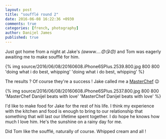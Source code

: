 ```yaml
---
layout: post
title: "soufflé round 2"
date: 2016-06-08 16:22:36 +0930
comments: true
categories: [french, photography]
author: Danijel James
published: true
---
```

Just got home from a night at Jake's _(awww....😍😘😍)_ and Tom was eagerly awaiting me to make soufflé for him.

{% img source/2016/06/08/20160608.iPhone6SPlus.2539.800.jpg 800 800 'doing what i do best, whipping' 'doing what i do best, whipping' %}

The results ? Of course they're a success ! Jake called me a [MasterChef](https://tenplay.com.au/channel-ten/masterchef) 😉

{% img source/2016/06/08/20160608.iPhone6SPlus.2537.800.jpg 800 800 'MasterChef Danijel beats with love' 'MasterChef Danijel beats with love' %}

I'd like to make food for Jake for the rest of his life. I think my experience with the kitchen and food is enough to bring to our relationship that something that will last our lifetime spent together. I do hope he knows how much I love him. He's the sunshine on a rainy day for me.

Did Tom like the soufflé, naturally of course. Whipped cream and all !